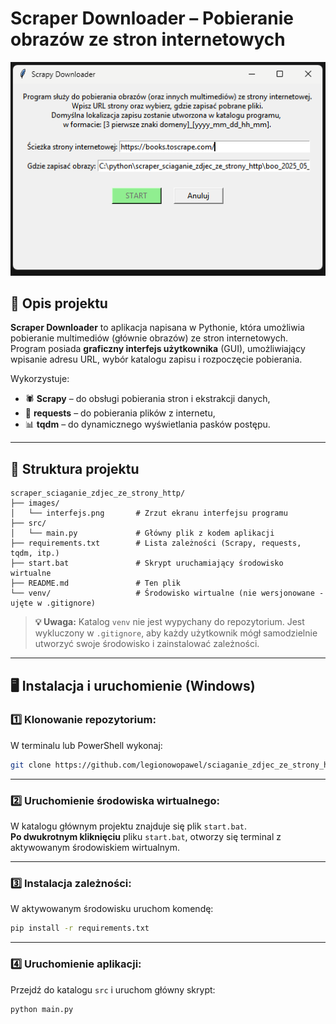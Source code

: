 
# Scraper Downloader – Pobieranie obrazów ze stron internetowych

![Interfejs programu](images/interfejs.png)

## 📌 Opis projektu

**Scraper Downloader** to aplikacja napisana w Pythonie, która umożliwia pobieranie multimediów (głównie obrazów) ze stron internetowych.  
Program posiada **graficzny interfejs użytkownika** (GUI), umożliwiający wpisanie adresu URL, wybór katalogu zapisu i rozpoczęcie pobierania.  

Wykorzystuje:
- 🕷️ **Scrapy** – do obsługi pobierania stron i ekstrakcji danych,
- 🔗 **requests** – do pobierania plików z internetu,
- 📊 **tqdm** – do dynamicznego wyświetlania pasków postępu.

---

## 📂 Struktura projektu

```
scraper_sciaganie_zdjec_ze_strony_http/
├── images/
│   └── interfejs.png       # Zrzut ekranu interfejsu programu
├── src/
│   └── main.py             # Główny plik z kodem aplikacji
├── requirements.txt        # Lista zależności (Scrapy, requests, tqdm, itp.)
├── start.bat               # Skrypt uruchamiający środowisko wirtualne
├── README.md               # Ten plik
└── venv/                   # Środowisko wirtualne (nie wersjonowane - ujęte w .gitignore)
```

> **💡 Uwaga:** Katalog `venv` nie jest wypychany do repozytorium. Jest wykluczony w `.gitignore`, aby każdy użytkownik mógł samodzielnie utworzyć swoje środowisko i zainstalować zależności.

---

## 🖥️ Instalacja i uruchomienie (Windows)

### 1️⃣ Klonowanie repozytorium:

W terminalu lub PowerShell wykonaj:

```bash
git clone https://github.com/legionowopawel/sciaganie_zdjec_ze_strony_http_scrapper.git
```

---

### 2️⃣ Uruchomienie środowiska wirtualnego:

W katalogu głównym projektu znajduje się plik `start.bat`.  
**Po dwukrotnym kliknięciu** pliku `start.bat`, otworzy się terminal z aktywowanym środowiskiem wirtualnym.

---

### 3️⃣ Instalacja zależności:

W aktywowanym środowisku uruchom komendę:

```bash
pip install -r requirements.txt
```

---

### 4️⃣ Uruchomienie aplikacji:

Przejdź do katalogu `src` i uruchom główny skrypt:

```bash
python main.py
```
